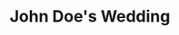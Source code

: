 ---
layout: reel
rank: 6
feature: true
title: John Doe's Wedding
description: "Lorem ipsum dolor sit amet, consectetur adipiscing elit, sed do eiusmod tempor incididunt ut labore et dolore magna aliqua. Ut enim ad minim veniam, quis nostrud exercitation ullamco laboris nisi ut aliquip ex ea commodo consequat."
image: /img/feature/test2.jpg
thumb: http://farm4.static.flickr.com/3261/2538183196_8baf9a8015_s.jpg
type: international
---